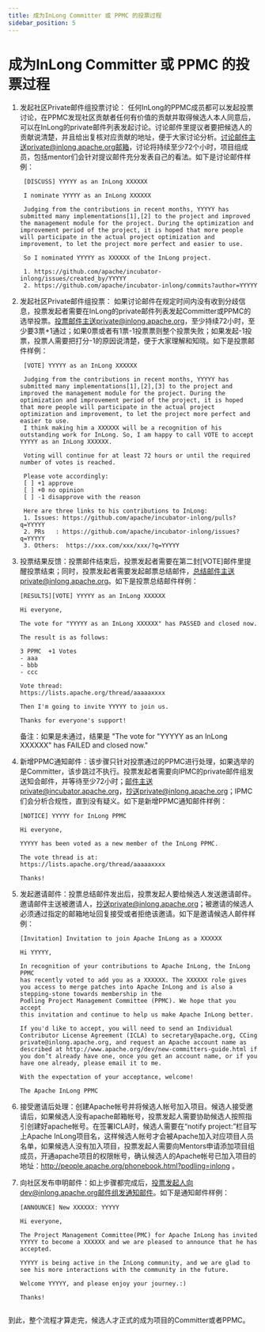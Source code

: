 ```yaml
---
title: 成为InLong Committer 或 PPMC 的投票过程
sidebar_position: 5
---
```



# 成为InLong Committer 或 PPMC 的投票过程

1. 发起社区Private邮件组投票讨论：
   任何InLong的PPMC成员都可以发起投票讨论，在PPMC发现社区贡献者任何有价值的贡献并取得候选人本人同意后，可以在InLong的private邮件列表发起讨论。讨论邮件里提议者要把候选人的贡献说清楚，并且给出复核对应贡献的地址，便于大家讨论分析。讨论邮件主送private@inlong.apache.org邮箱，讨论将持续至少72个小时，项目组成员，包括mentor们会针对提议邮件充分发表自己的看法。如下是讨论邮件样例：
   ```shell
    [DISCUSS] YYYYY as an InLong XXXXXX
     
    I nominate YYYYY as an InLong XXXXXX
    
    Judging from the contributions in recent months, YYYYY has submitted many implementations[1],[2] to the project and improved the management module for the project. During the optimization and improvement period of the project, it is hoped that more people will participate in the actual project optimization and improvement, to let the project more perfect and easier to use.
     
    So I nominated YYYYY as XXXXXX of the InLong project.
     
    1. https://github.com/apache/incubator-inlong/issues/created_by/YYYYY 
    2. https://github.com/apache/incubator-inlong/commits?author=YYYYY 
   ```
    
2. 发起社区Private邮件组投票：
   如果讨论邮件在规定时间内没有收到分歧信息，投票发起者需要在InLong的private邮件列表发起Committer或PPMC的选举投票。投票邮件主送private@inlong.apache.org，至少持续72小时，至少要3票+1通过；如果0票或者有1票-1投票票则整个投票失败；如果发起-1投票，投票人需要把打分-1的原因说清楚，便于大家理解和知晓。如下是投票邮件样例：
   ```shell
    [VOTE] YYYYY as an InLong XXXXXX
     
    Judging from the contributions in recent months, YYYYY has submitted many implementations[1],[2],[3] to the project and improved the management module for the project. During the optimization and improvement period of the project, it is hoped that more people will participate in the actual project optimization and improvement, to let the project more perfect and easier to use.
    I think making him a XXXXXX will be a recognition of his outstanding work for InLong. So, I am happy to call VOTE to accept YYYYY as an InLong XXXXXX.
     
    Voting will continue for at least 72 hours or until the required number of votes is reached.
    
    Please vote accordingly:
    [ ] +1 approve
    [ ] +0 no opinion
    [ ] -1 disapprove with the reason  
      
    Here are three links to his contributions to InLong:
    1. Issues: https://github.com/apache/incubator-inlong/pulls?q=YYYYY
    2. PRs   : https://github.com/apache/incubator-inlong/issues?q=YYYYY
    3. Others:  https://xxx.com/xxx/xxx/?q=YYYYY
   ```

3. 投票结果反馈：投票邮件结束后，投票发起者需要在第二封[VOTE]邮件里提醒投票结束；同时，投票发起者需要发起邮票总结邮件，总结邮件主送private@inlong.apache.org。如下是投票总结邮件样例：
   ```shell
   [RESULTS][VOTE] YYYYY as an InLong XXXXXX
   
   Hi everyone,

   The vote for "YYYYY as an InLong XXXXXX" has PASSED and closed now.

   The result is as follows:

   3 PPMC  +1 Votes
   - aaa
   - bbb
   - ccc

   Vote thread:
   https://lists.apache.org/thread/aaaaaxxxx

   Then I'm going to invite YYYYY to join us.

   Thanks for everyone's support!   
   ```
   备注：如果是未通过，结果是 "The vote for "YYYYY as an InLong XXXXXX" has FAILED and closed now."

4. 新增PPMC通知邮件：该步骤只针对投票通过的PPMC进行处理，如果选举的是Committer，该步跳过不执行。投票发起者需要向IPMC的private邮件组发送知会邮件，并等待至少72小时；邮件主送private@incubator.apache.org，抄送private@inlong.apache.org；IPMC们会分析合规性，直到没有疑义。如下是新增PPMC通知邮件样例：
   ```shell
   [NOTICE] YYYYY for InLong PPMC
   
   Hi everyone,

   YYYYY has been voted as a new member of the InLong PPMC. 

   The vote thread is at:
   https://lists.apache.org/thread/aaaaaxxxx
 
   Thanks!
   ```

5. 发起邀请邮件：投票总结邮件发出后，投票发起人要给候选人发送邀请邮件。邀请邮件主送被邀请人，抄送private@inlong.apache.org；被邀请的候选人必须通过指定的邮箱地址回复接受或者拒绝该邀请。如下是邀请候选人邮件样例：
   ```shell
   [Invitation] Invitation to join Apache InLong as a XXXXXX
   
   Hi YYYYY,

   In recognition of your contributions to Apache InLong, the InLong PPMC
   has recently voted to add you as a XXXXXX. The XXXXXX role gives
   you access to merge patches into Apache InLong and is also a
   stepping-stone towards membership in the
   Podling Project Management Committee (PPMC). We hope that you accept
   this invitation and continue to help us make Apache InLong better.

   If you'd like to accept, you will need to send an Individual
   Contributor License Agreement (ICLA) to secretary@apache.org, CCing
   private@inlong.apache.org, and request an Apache account name as
   described at http://www.apache.org/dev/new-committers-guide.html if
   you don’t already have one, once you get an account name, or if you
   have one already, please email it to me.

   With the expectation of your acceptance, welcome!

   The Apache InLong PPMC
   ```

6. 接受邀请后处理：创建Apache帐号并将候选人帐号加入项目。候选人接受邀请后，如果候选人没有apache邮箱帐号，投票发起人需要协助候选人按照指引创建好apache帐号。在签署ICLA时，候选人需要在“notify project:”栏目写上Apache InLong项目名，这样候选人帐号才会被Apache加入对应项目人员名单，如果候选人没有加入项目，投票发起人需要向Mentors申请添加项目组成员，开通apache项目的权限帐号，确认候选人的Apache帐号已加入项目的地址：http://people.apache.org/phonebook.html?podling=inlong 。

7. 向社区发布申明邮件：如上步骤都完成后，投票发起人向dev@inlong.apache.org邮件组发通知邮件。如下是通知邮件样例：
   ```shell
   [ANNOUNCE] New XXXXXX: YYYYY
   
   Hi everyone,
   
   The Project Management Committee(PMC) for Apache InLong has invited YYYYY to become a XXXXXX and we are pleased to announce that he has accepted.

   YYYYY is being active in the InLong community, and we are glad to see his more interactions with the community in the future.
   
   Welcome YYYYY, and please enjoy your journey.:)

   Thanks!
      
   ```   
 
到此，整个流程才算走完，候选人才正式的成为项目的Committer或者PPMC。

